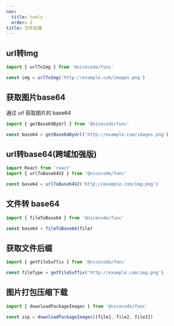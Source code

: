 ```yaml
---
nav:
  title: tools
  order: 2
title: 文件处理
---
```


## url转Img

```js
import { urlToImg } from '@nicecode/func'

const img = urlToImg('http://example.com/images.png')
```

## 获取图片base64

通过 url 获取图片的 base64

```js
import { getBase64ByUrl } from '@nicecode/func'

const base64 = getBase64ByUrl('http://example.com/images.png')
```

## url转base64(跨域加强版)

```js
import React from 'react'
import { urlToBase64V2 } from '@nicecode/func'

const base64 = urlToBase64V2('http://example.com/img.png')
```

## 文件转 base64

```js
import { fileToBase64 } from '@nicecode/func'

const base64 = fileToBase64(file)
```

## 获取文件后缀

```js
import { getFileSuffix } from '@nicecode/func'

const fileType = getFileSuffix('http://example.com/img.png')
```

## 图片打包压缩下载

```js
import { downloadPackageImages } from '@nicecode/func'

const zip = downloadPackageImages([file1, file2, file3])
```
